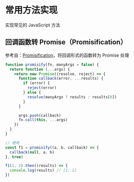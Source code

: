 # 常用方法实现

实现常见的 JavaScript 方法

## 回调函数转 Promise（Promisification）

参考自：[Promisification](https://zh.javascript.info/promisify)，将回调形式的函数转为 Promise 处理

```js
function promisify(fn, manyArgs = false) {
  return function (...args) {
    return new Promise((resolve, reject) => {
      function callback(error, ...results) {
        if (error) {
          reject(error)
        } else {
          resolve(manyArgs ? results : results[0])
        }
      }

      args.push(callback)
      fn.call(this, ...args)
    })
  }
}

// 使用
const f1 = promisify((a, b, callback) => {
  callback(null, a, b)
}, true)

f1(1, 2).then((results) => {
  console.log(results) // [1, 2]
})
```
